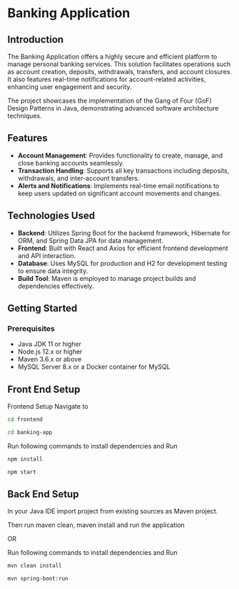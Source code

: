 # Banking Application

## Introduction

The Banking Application offers a highly secure and efficient platform to manage personal banking services. This solution facilitates operations such as account creation, deposits, withdrawals, transfers, and account closures. It also features real-time notifications for account-related activities, enhancing user engagement and security.

The project showcases the implementation of the Gang of Four (GoF) Design Patterns in Java, demonstrating advanced software architecture techniques.

## Features

- **Account Management**: Provides functionality to create, manage, and close banking accounts seamlessly.
- **Transaction Handling**: Supports all key transactions including deposits, withdrawals, and inter-account transfers.
- **Alerts and Notifications**: Implements real-time email notifications to keep users updated on significant account movements and changes.

## Technologies Used

- **Backend**: Utilizes Spring Boot for the backend framework, Hibernate for ORM, and Spring Data JPA for data management.
- **Frontend**: Built with React and Axios for efficient frontend development and API interaction.
- **Database**: Uses MySQL for production and H2 for development testing to ensure data integrity.
- **Build Tool**: Maven is employed to manage project builds and dependencies effectively.

## Getting Started

### Prerequisites

- Java JDK 11 or higher
- Node.js 12.x or higher
- Maven 3.6.x or above
- MySQL Server 8.x or a Docker container for MySQL

## Front End Setup

Frontend Setup Navigate to

```bash
cd frontend

cd banking-app
```

Run following commands to install dependencies and Run

```bash
npm install

npm start
```

## Back End Setup

In your Java IDE import project from existing sources as Maven project.

Then run maven clean, maven install and run the application

OR

Run following commands to install dependencies and Run

```bash
mvn clean install

mvn spring-boot:run

```
